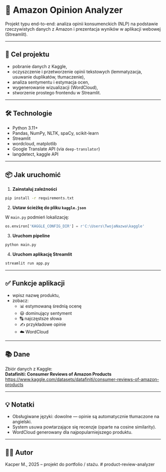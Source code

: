 # 🧠 Amazon Opinion Analyzer

Projekt typu end-to-end: analiza opinii konsumenckich (NLP) na podstawie rzeczywistych danych z Amazon i prezentacja wyników w aplikacji webowej (Streamlit).

---

## 🎯 Cel projektu

- pobranie danych z Kaggle,
- oczyszczenie i przetworzenie opinii tekstowych (lemmatyzacja, usuwanie duplikatów, tłumaczenie),
- analiza sentymentu i estymacja ocen,
- wygenerowanie wizualizacji (WordCloud),
- stworzenie prostego frontendu w Streamlit.

---

## 🛠️ Technologie

- Python 3.11+
- Pandas, NumPy, NLTK, spaCy, scikit-learn
- Streamlit
- wordcloud, matplotlib
- Google Translate API (via `deep-translator`)
- langdetect, kaggle API

---

## 📦 Jak uruchomić

1. **Zainstaluj zależności**

```bash
pip install -r requirements.txt
```

2. **Ustaw ścieżkę do pliku `kaggle.json`**

W `main.py` podmień lokalizację:

```python
os.environ['KAGGLE_CONFIG_DIR'] = r'C:\Users\TwojaNazwa\kaggle'
```

3. **Uruchom pipeline**

```bash
python main.py
```

4. **Uruchom aplikację Streamlit**

```bash
streamlit run app.py
```

---

## ✅ Funkcje aplikacji

- wpisz nazwę produktu,
- zobacz:
  - 📊 estymowaną średnią ocenę
  - 😃 dominujący sentyment
  - 🔠 najczęstsze słowa
  - ✍️ przykładowe opinie
  - ☁️ WordCloud

---

## 📚 Dane

Zbiór danych z Kaggle:  
**Datafiniti: Consumer Reviews of Amazon Products**  
https://www.kaggle.com/datasets/datafiniti/consumer-reviews-of-amazon-products

---

## 💡 Notatki

- Obsługiwane języki: dowolne — opinie są automatycznie tłumaczone na angielski.
- System usuwa powtarzające się recenzje (oparte na cosine similarity).
- WordCloud generowany dla najpopularniejszego produktu.

---

## 👨‍💻 Autor

Kacper M., 2025 – projekt do portfolio / stażu.
#   p r o d u c t - r e v i e w - a n a l y z e r 
 
 